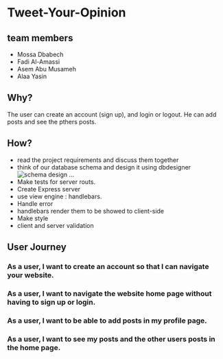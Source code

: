 # Tweet-Your-Opinion

## team members
- Mossa Dbabech
- Fadi Al-Amassi
- Asem Abu Musameh
- Alaa Yasin
  
## Why?
The user can create an account (sign up), and login or logout. He can add posts and see the pthers posts.

## How?
- read the project requirements and discuss them together
- think of our database schema and design it using dbdesigner
![schema design](https://cdn.discordapp.com/attachments/616266466060271656/616266542727954432/download.png)
...
- Make tests for server routs.
- Create Express server
- use view engine : handlebars.
- Handle error
- handlebars render them to be showed to client-side
- Make style
- client and server validation

## User Journey
###  As a user, I want to create an account so that I can navigate your website.
### As a user, I want to navigate the website home page without having to sign up or login.
### As a user, I want to be able to add posts in my profile page.
### As a user, I want to see my posts and the other users posts in the home page.